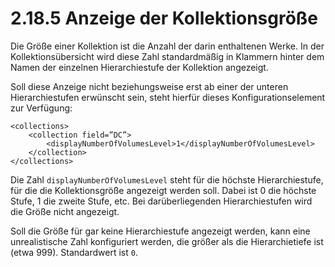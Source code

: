 # 2.18.5 Anzeige der Kollektionsgröße

Die Größe einer Kollektion ist die Anzahl der darin enthaltenen Werke. In der Kollektionsübersicht wird diese Zahl standardmäßig in Klammern hinter dem Namen der einzelnen Hierarchiestufe der Kollektion angezeigt. 

Soll diese Anzeige nicht beziehungsweise erst ab einer der unteren Hierarchiestufen erwünscht sein, steht hierfür dieses Konfigurationselement zur Verfügung:

```markup
<collections>
    <collection field=”DC”>
        <displayNumberOfVolumesLevel>1</displayNumberOfVolumesLevel>
    </collection>
</collections>
```

Die Zahl `displayNumberOfVolumesLevel` steht für die höchste Hierarchiestufe, für die die Kollektionsgröße angezeigt werden soll. Dabei ist 0 die höchste Stufe, 1 die zweite Stufe, etc. Bei darüberliegenden Hierarchiestufen wird die Größe nicht angezeigt.

Soll die Größe für gar keine Hierarchiestufe angezeigt werden, kann eine unrealistische Zahl konfiguriert werden, die größer als die Hierarchietiefe ist \(etwa 999\). Standardwert ist `0`.

